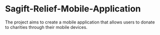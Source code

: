 # Sagift-Relief-Mobile-Application
The project aims to create a mobile application that allows users to donate to charities through their mobile devices.
